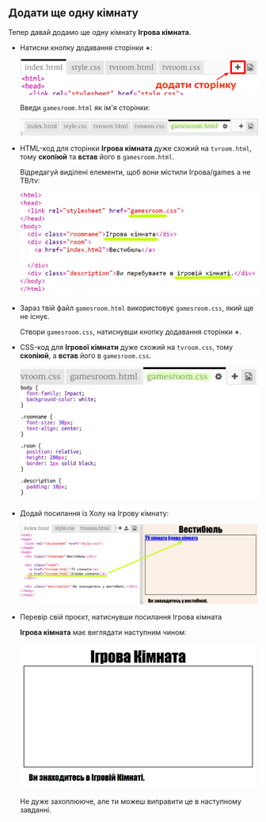 ## Додати ще одну кімнату

Тепер давай додамо ще одну кімнату **Ігрова кімната**.

+ Натисни кнопку додавання сторінки **+**:
    
    ![знімок екрана](images/rooms-add-page.png)
    
    Введи `gamesroom.html` як ім'я сторінки:
    
    ![знімок екрана](images/rooms-games-html.png)

+ HTML-код для сторінки **Ігрова кімната** дуже схожий на `tvroom.html`, тому **скопіюй** та **встав** його в `gamesroom.html`.
    
    Відредагуй виділені елементи, щоб вони містили Ігрова/games а не ТВ/tv:
    
    ![знімок екрана](images/rooms-games-html2.png)

+ Зараз твій файл `gamesroom.html` використовує `gamesroom.css`, який ще не існує.
    
    Створи `gamesroom.css`, натиснувши кнопку додавання сторінки **+**.

+ CSS-код для **Ігрової кімнати** дуже схожий на `tvroom.css`, тому **скопіюй**, а **встав** його в `gamesroom.css`.
    
    ![знімок екрана](images/rooms-add-games-css.png)

+ Додай посилання із Холу на Ігрову кімнату:
    
    ![знімок екрана](images/rooms-hall-games.png)

+ Перевір свій проєкт, натиснувши посилання Ігрова кімната
    
    **Ігрова кімната** має виглядати наступним чином:
    
    ![знімок екрана](images/rooms-games-before.png)
    
    Не дуже захоплююче, але ти можеш виправити це в наступному завданні.